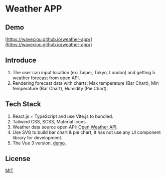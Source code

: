 # Weather APP

## Demo

[https://waveciou.github.io/weather-app/](https://waveciou.github.io/weather-app/)

## Introduce

1. The user can input location (ex: Taipei, Tokyo, London) and getting 5 weather forecast from open API.
2. Rendering forecast data with charts: Max temperature (Bar Chart), Min temperature (Bar Chart), Humidity (Pie Chart).

## Tech Stack

1. React.js + TypeScript and use Vite.js to bundled.
2. Tailwind CSS, SCSS, Material Icons.
3. Weather data source open API: [Open Weather API](https://openweathermap.org/).
4. Use SVG to build bar chart & pie chart, It has not use any UI component library for development.
5. The Vue 3 version, [demo](https://waveciou.github.io/vue3-practice/#/weather-app).

## License

[MIT](https://github.com/waveciou/weather-app/blob/master/LICENSE.md)